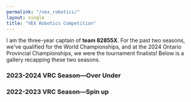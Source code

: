 ```yaml
---
permalink: "/vex_robotics/"
layout: single
title: "VEX Robotics Competition"
---
```

I am the three-year captain of **team 82855X**. For the past two seasons, we've qualified for the World Championships, and at the 2024 Ontario Provincial Championships, we were the tournament finalists! Below is a gallery recapping these two seasons.

### 2023-2024 VRC Season—Over Under


### 2022-2023 VRC Season—Spin up
